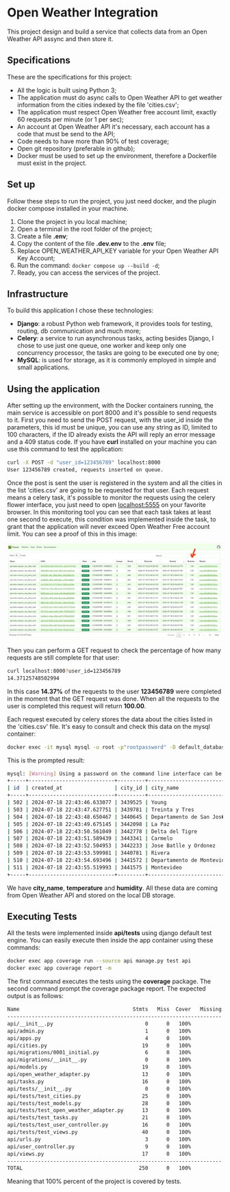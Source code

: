# Open Weather Integration

This project design and build a service that collects data from an Open Weather API assync and then store it.

## Specifications

These are the specifications for this project:

- All the logic is built using Python 3;
- The application must do async calls to Open Weather API to get weather information from the cities indexed by the file 'cities.csv';
- The application must respect Open Weather free account limit, exactly 60 requests per minute (or 1 per sec);
- An account at Open Weather API it's necessary, each account has a code that must be send to the API;
- Code needs to have more than 90% of test coverage;
- Open git repository (preferable in github);
- Docker must be used to set up the environment, therefore a Dockerfile must exist in the project.

## Set up

Follow these steps to run the project, you just need docker, and the plugin docker compose installed in your machine.

1. Clone the project in you local machine;
2. Open a terminal in the root folder of the project;
3. Create a file **.env**;
4. Copy the content of the file **.dev.env** to the **.env** file;
5. Replace OPEN_WEATHER_API_KEY variable for your Open Weather API Key Account;
6. Run the command: ```docker compose up --build -d```;
7. Ready, you can access the services of the project.

## Infrastructure

To build this application I chose these technologies:

- **Django**: a robust Python web framework, it provides tools for testing, routing, db communication and much more;
- **Celery**: a service to run asynchronous tasks, acting besides Django, I chose to use just one queue, one worker and keep only one concurrency processor, the tasks are going to be executed one by one;
- **MySQL**: is used for storage, as it is commonly employed in simple and small applications.

## Using the application

After setting up the environment, with the Docker containers running, the main service is accessible on port 8000 and it's possible to send requests to it. First you need to send the POST request, with the user_id inside the parameters, this id must be unique, you can use any string as ID, limited to 100 characters, if the ID already exists the API will reply an error message and a 409 status code. If you have **curl** installed on your machine you can use this command to test the application:

```bash
curl -X POST -d "user_id=123456789" localhost:8000
User 123456789 created, requests inserted on queue.
```

Once the post is sent the user is registered in the system and all the cities in the list 'cities.csv' are going to be requested for that user. Each request means a celery task, it's possible to monitor the requests using the celery flower interface, you just need to open [localhost:5555](http://localhost:5555/tasks) on your favorite browser. In this monitoring tool you can see that each task takes at least one second to execute, this condition was implemented inside the task, to grant that the application will never exceed Open Weather Free account limit. You can see a proof of this in this image:

![flower preview](README_images/flower-preview.png "Celery flower preview")

Then you can perform a GET request to check the percentage of how many requests are still complete for that user:

```bash
curl localhost:8000?user_id=123456789
14.37125748502994
```

In this case **14.37%** of the requests to the user **123456789** were completed in the moment that the GET request was done. When all the requests to the user is completed this request will return **100.00**.

Each request executed by celery stores the data about the cities listed in the 'cities.csv' file. It's easy to consult and check this data on the mysql container:

```bash
docker exec -it mysql mysql -u root -p"rootpassword" -D default_database -e "SELECT * FROM api_usercityrequest WHERE user_id = '123456789' LIMIT 10;"
```

This is the prompted result:

```bash
mysql: [Warning] Using a password on the command line interface can be insecure.
+-----+----------------------------+---------+----------------------------+-------------+----------+-----------+
| id  | created_at                 | city_id | city_name                  | temperature | humidity | user_id   |
+-----+----------------------------+---------+----------------------------+-------------+----------+-----------+
| 502 | 2024-07-18 22:43:46.633077 | 3439525 | Young                      |         286 |       90 | 123456789 |
| 503 | 2024-07-18 22:43:47.627751 | 3439781 | Treinta y Tres             |         284 |       89 | 123456789 |
| 504 | 2024-07-18 22:43:48.650467 | 3440645 | Departamento de San Jos�  |         287 |       89 | 123456789 |
| 505 | 2024-07-18 22:43:49.675145 | 3442098 | La Paz                     |         287 |       77 | 123456789 |
| 506 | 2024-07-18 22:43:50.561049 | 3442778 | Delta del Tigre            |         287 |       77 | 123456789 |
| 507 | 2024-07-18 22:43:51.589439 | 3443341 | Carmelo                    |         286 |       84 | 123456789 |
| 508 | 2024-07-18 22:43:52.504953 | 3442233 | Jose Batlle y Ordonez      |         283 |       90 | 123456789 |
| 509 | 2024-07-18 22:43:53.599981 | 3440781 | Rivera                     |         286 |       94 | 123456789 |
| 510 | 2024-07-18 22:43:54.693496 | 3441572 | Departamento de Montevideo |         287 |       77 | 123456789 |
| 511 | 2024-07-18 22:43:55.519993 | 3441575 | Montevideo                 |         287 |       77 | 123456789 |
+-----+----------------------------+---------+----------------------------+-------------+----------+-----------+
```

We have **city_name**, **temperature** and **humidity**. All these data are coming from Open Weather API and stored on the local DB storage.

## Executing Tests

All the tests were implemented inside **api/tests** using django default test engine. You can easily execute then inside the app container using these commands:

```bash
docker exec app coverage run --source api manage.py test api
docker exec app coverage report -m
```

The first command executes the tests using the **coverage** package. The second command prompt the coverage package report. The expected output is as follows:

```bash
Name                                     Stmts   Miss  Cover   Missing
----------------------------------------------------------------------
api/__init__.py                              0      0   100%
api/admin.py                                 1      0   100%
api/apps.py                                  4      0   100%
api/cities.py                               19      0   100%
api/migrations/0001_initial.py               6      0   100%
api/migrations/__init__.py                   0      0   100%
api/models.py                               19      0   100%
api/open_weather_adapter.py                 13      0   100%
api/tasks.py                                16      0   100%
api/tests/__init__.py                        0      0   100%
api/tests/test_cities.py                    25      0   100%
api/tests/test_models.py                    28      0   100%
api/tests/test_open_weather_adapter.py      13      0   100%
api/tests/test_tasks.py                     21      0   100%
api/tests/test_user_controller.py           16      0   100%
api/tests/test_views.py                     40      0   100%
api/urls.py                                  3      0   100%
api/user_controller.py                       9      0   100%
api/views.py                                17      0   100%
----------------------------------------------------------------------
TOTAL                                      250      0   100%
```

Meaning that 100% percent of the project is covered by tests.
